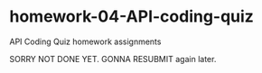 # homework-04-API-coding-quiz
API Coding Quiz homework assignments



SORRY NOT DONE YET. GONNA RESUBMIT again later.  